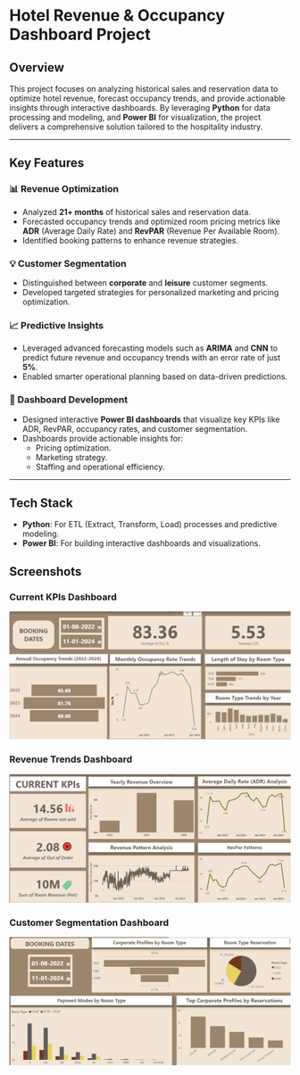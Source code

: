 # Hotel Revenue & Occupancy Dashboard Project

## Overview
This project focuses on analyzing historical sales and reservation data to optimize hotel revenue, forecast occupancy trends, and provide actionable insights through interactive dashboards. By leveraging **Python** for data processing and modeling, and **Power BI** for visualization, the project delivers a comprehensive solution tailored to the hospitality industry.

---

## Key Features

### 📊 Revenue Optimization
- Analyzed **21+ months** of historical sales and reservation data.
- Forecasted occupancy trends and optimized room pricing metrics like **ADR** (Average Daily Rate) and **RevPAR** (Revenue Per Available Room).
- Identified booking patterns to enhance revenue strategies.

### 💡 Customer Segmentation
- Distinguished between **corporate** and **leisure** customer segments.
- Developed targeted strategies for personalized marketing and pricing optimization.

### 📈 Predictive Insights
- Leveraged advanced forecasting models such as **ARIMA** and **CNN** to predict future revenue and occupancy trends with an error rate of just **5%**.
- Enabled smarter operational planning based on data-driven predictions.

### 🚀 Dashboard Development
- Designed interactive **Power BI dashboards** that visualize key KPIs like ADR, RevPAR, occupancy rates, and customer segmentation.
- Dashboards provide actionable insights for:
  - Pricing optimization.
  - Marketing strategy.
  - Staffing and operational efficiency.

---

## Tech Stack
- **Python**: For ETL (Extract, Transform, Load) processes and predictive modeling.
- **Power BI**: For building interactive dashboards and visualizations.

## Screenshots

### Current KPIs Dashboard
![Current KPIs](./occupancy_dashboard.png)

### Revenue Trends Dashboard
![Revenue Trends](./revenue_optimization_dashboard.png)

### Customer Segmentation Dashboard
![Customer Segmentation](./client_insights_dashboard.png)

